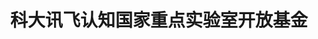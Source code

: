 ---
layout: page
title: 科大讯飞认知国家重点实验室开放基金 <br>  <br> 
description: 2019-2020
img:
importance: 6
category: 
---